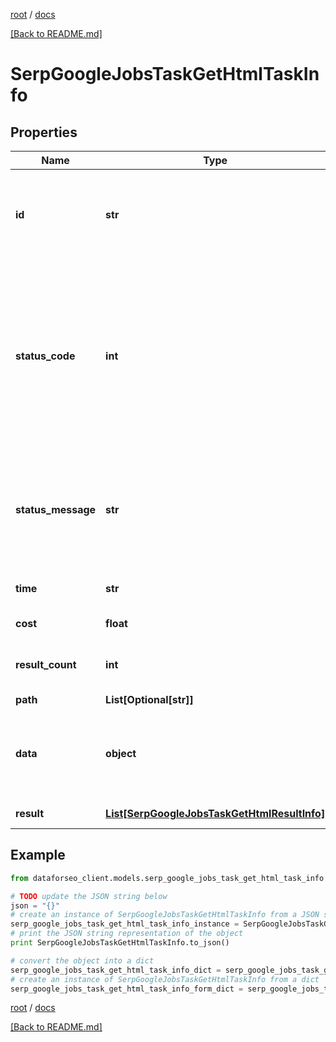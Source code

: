 [root](./../ "root") / [docs](./ "docs")

[[Back to README.md]](./../README.md "[Back to README.md]")

# SerpGoogleJobsTaskGetHtmlTaskInfo

## Properties

Name | Type | Description | Notes
------------ | ------------- | ------------- | -------------
**id** | **str** | task identifier unique task identifier in our system in the UUID format | [optional]
**status_code** | **int** | status code of the task generated by DataForSEO, can be within the following range: 10000-60000 you can find the full list of the response codes here | [optional]
**status_message** | **str** | informational message of the task you can find the full list of general informational messages here | [optional]
**time** | **str** | execution time, seconds | [optional]
**cost** | **float** | total tasks cost, USD | [optional]
**result_count** | **int** | number of elements in the result array | [optional]
**path** | **List[Optional[str]]** | URL path | [optional]
**data** | **object** | contains the same parameters that you specified in the POST request | [optional]
**result** | [**List[SerpGoogleJobsTaskGetHtmlResultInfo]**](SerpGoogleJobsTaskGetHtmlResultInfo.md) | array of results | [optional]

## Example

```python
from dataforseo_client.models.serp_google_jobs_task_get_html_task_info import SerpGoogleJobsTaskGetHtmlTaskInfo

# TODO update the JSON string below
json = "{}"
# create an instance of SerpGoogleJobsTaskGetHtmlTaskInfo from a JSON string
serp_google_jobs_task_get_html_task_info_instance = SerpGoogleJobsTaskGetHtmlTaskInfo.from_json(json)
# print the JSON string representation of the object
print SerpGoogleJobsTaskGetHtmlTaskInfo.to_json()

# convert the object into a dict
serp_google_jobs_task_get_html_task_info_dict = serp_google_jobs_task_get_html_task_info_instance.to_dict()
# create an instance of SerpGoogleJobsTaskGetHtmlTaskInfo from a dict
serp_google_jobs_task_get_html_task_info_form_dict = serp_google_jobs_task_get_html_task_info.from_dict(serp_google_jobs_task_get_html_task_info_dict)
```

  

[root](./../ "root") / [docs](./ "docs")

[[Back to README.md]](./../README.md "[Back to README.md]")
